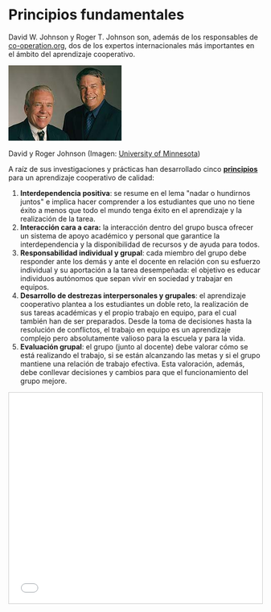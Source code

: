 
# Principios fundamentales

David W. Johnson y Roger T. Johnson son, además de los responsables de [co-operation.org](http://www.co-operation.org/), dos de los expertos internacionales más importantes en el ámbito del aprendizaje cooperativo.

![](img/JohnsonBros-2004.jpg)

David y Roger Johnson (Imagen: [University of Minnesota](http://www.cehd.umn.edu/research/highlights/coop-learning/))

A raíz de sus investigaciones y prácticas han desarrollado cinco [**principios**](http://www.co-operation.org/?page_id=65) para un aprendizaje cooperativo de calidad:

1. **Interdependencia positiva**: se resume en el lema "nadar o hundirnos juntos" e implica hacer comprender a los estudiantes que uno no tiene éxito a menos que todo el mundo tenga éxito en el aprendizaje y la realización de la tarea.
1. **Interacción cara a cara:** la interacción dentro del grupo busca ofrecer un sistema de apoyo académico y personal que garantice la interdependencia y la disponibilidad de recursos y de ayuda para todos.
1. **Responsabilidad individual y grupal**: cada miembro del grupo debe responder ante los demás y ante el docente en relación con su esfuerzo individual y su aportación a la tarea desempeñada: el objetivo es educar individuos autónomos que sepan vivir en sociedad y trabajar en equipos.
1. **Desarrollo de destrezas interpersonales y grupales**: el aprendizaje cooperativo plantea a los estudiantes un doble reto, la realización de sus tareas académicas y el propio trabajo en equipo, para el cual también han de ser preparados. Desde la toma de decisiones hasta la resolución de conflictos, el trabajo en equipo es un aprendizaje complejo pero absolutamente valioso para la escuela y para la vida.
1. **Evaluación grupal**: el grupo (junto al docente) debe valorar cómo se está realizando el trabajo, si se están alcanzando las metas y si el grupo mantiene una relación de trabajo efectiva. Esta valoración, además, debe conllevar decisiones y cambios para que el funcionamiento del grupo mejore.

<iframe width="510" height="420" style="border: 1px solid #CCC; border-width: 1px; margin-bottom: 5px; max-width: 100%;" src="//www.slideshare.net/slideshow/embed_code/751917" frameborder="0" marginwidth="0" marginheight="0" scrolling="no" allowfullscreen=""></iframe>



